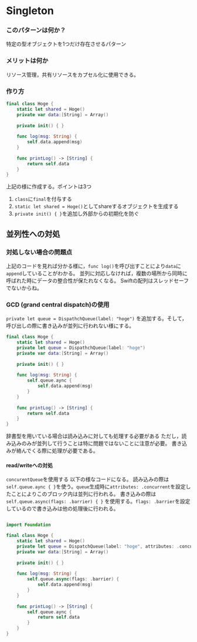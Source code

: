 #  Singleton


### このパターンは何か？

特定の型オブジェクトを1つだけ存在させるパターン

### メリットは何か

リソース管理，共有リソースをカプセル化に使用できる。


### 作り方

```Swift:hoge.swift
final class Hoge {
    static let shared = Hoge()
    private var data:[String] = Array()
    
    private init() { }
    
    func log(msg: String) {
        self.data.append(msg)
    }
    
    func printLog() -> [String] {
        return self.data
    }
}
```

上記の様に作成する。ポイントは3つ
1. `class`に`final`を付与する
2. `static let shared = Hoge()`としてshareするオブジェクトを生成する
3. `private init() { }`を追加し外部からの初期化を防ぐ


## 並列性への対処

### 対処しない場合の問題点

上記のコードを見れば分かる様に，`func log()`を呼び出すことにより`data`に`append`していることがわかる。
並列に対応しなければ，複数の場所から同時に呼ばれた時にデータの整合性が保たれなくなる。
Swiftの配列はスレッドセーフでないからね。

### GCD (grand central dispatch)の使用

`private let queue = DispathchQueue(label: "hoge")`
を追加する。そして，呼び出しの際に書き込みが並列に行われない様にする。

```Swift:hoge.swift
final class Hoge {
    static let shared = Hoge()
    private let queue = DispathchQueue(label: "hoge")
    private var data:[String] = Array()
    
    private init() { }
    
    func log(msg: String) {
        self.queue.aync {
            self.data.append(msg)
        }
    }
    
    func printLog() -> [String] {
        return self.data
    }
}
```
辞書型を用いている場合は読み込みに対しても処理する必要がある
ただし，読み込みのみが並列して行うことは特に問題ではないことに注意が必要。
書き込みが絡んでくる際に処理が必要である。


#### read/writeへの対処

`concurentQueue`を使用する
以下の様なコードになる。
読み込みの際は`self.queue.aync { }`を使う。`queue`生成時に`attributes: .concurrent`を設定したことによりこのブロック内は並列に行われる。
書き込みの際は`self.queue.async(flags: .barrier) { }` を使用する。`flags: .barrier`を設定しているので書き込みは他の処理後に行われる。

```Swift:hoge.swift

import Foundation

final class Hoge {
    static let shared = Hoge()
    private let queue = DispatchQueue(label: "hoge", attributes: .concurrent)
    private var data:[String] = Array()
    
    private init() { }
    
    func log(msg: String) {
        self.queue.async(flags: .barrier) {
            self.data.append(msg)
        }
    }
    
    func printLog() -> [String] {
        self.queue.aync {
            return self.data
        }
    }
}
```
